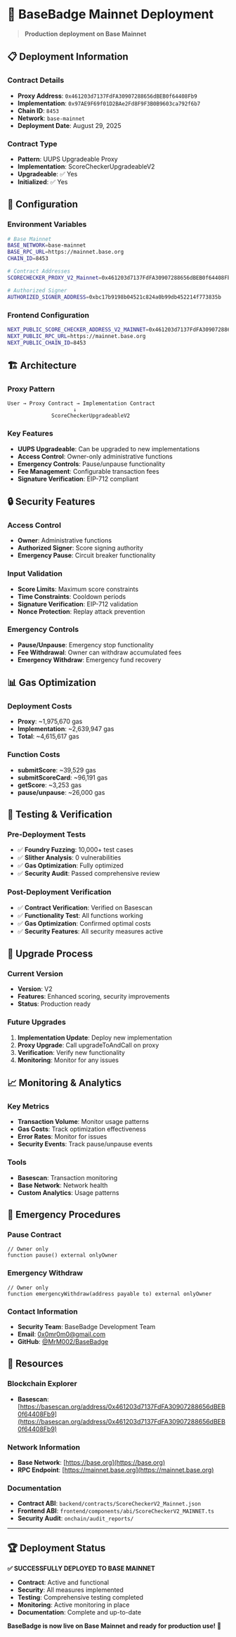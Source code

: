# 🚀 BaseBadge Mainnet Deployment

> **Production deployment on Base Mainnet**

## 📋 **Deployment Information**

### **Contract Details**
- **Proxy Address**: `0x461203d7137FdFA30907288656dBEB0f64408Fb9`
- **Implementation**: `0x97AE9F69f01D2BAe2Fd8F9F3B0B9603ca792f6b7`
- **Chain ID**: `8453`
- **Network**: `base-mainnet`
- **Deployment Date**: August 29, 2025

### **Contract Type**
- **Pattern**: UUPS Upgradeable Proxy
- **Implementation**: ScoreCheckerUpgradeableV2
- **Upgradeable**: ✅ Yes
- **Initialized**: ✅ Yes

## 🔧 **Configuration**

### **Environment Variables**
```bash
# Base Mainnet
BASE_NETWORK=base-mainnet
BASE_RPC_URL=https://mainnet.base.org
CHAIN_ID=8453

# Contract Addresses
SCORECHECKER_PROXY_V2_Mainnet=0x461203d7137FdFA30907288656dBEB0f64408Fb9

# Authorized Signer
AUTHORIZED_SIGNER_ADDRESS=0xbc17b9198b04521c824a0b99db452214f773835b
```

### **Frontend Configuration**
```bash
NEXT_PUBLIC_SCORE_CHECKER_ADDRESS_V2_MAINNET=0x461203d7137FdFA30907288656dBEB0f64408Fb9
NEXT_PUBLIC_RPC_URL=https://mainnet.base.org
NEXT_PUBLIC_CHAIN_ID=8453
```

## 🏗️ **Architecture**

### **Proxy Pattern**
```
User → Proxy Contract → Implementation Contract
                     ↓
              ScoreCheckerUpgradeableV2
```

### **Key Features**
- **UUPS Upgradeable**: Can be upgraded to new implementations
- **Access Control**: Owner-only administrative functions
- **Emergency Controls**: Pause/unpause functionality
- **Fee Management**: Configurable transaction fees
- **Signature Verification**: EIP-712 compliant

## 🔒 **Security Features**

### **Access Control**
- **Owner**: Administrative functions
- **Authorized Signer**: Score signing authority
- **Emergency Pause**: Circuit breaker functionality

### **Input Validation**
- **Score Limits**: Maximum score constraints
- **Time Constraints**: Cooldown periods
- **Signature Verification**: EIP-712 validation
- **Nonce Protection**: Replay attack prevention

### **Emergency Controls**
- **Pause/Unpause**: Emergency stop functionality
- **Fee Withdrawal**: Owner can withdraw accumulated fees
- **Emergency Withdraw**: Emergency fund recovery

## 📊 **Gas Optimization**

### **Deployment Costs**
- **Proxy**: ~1,975,670 gas
- **Implementation**: ~2,639,947 gas
- **Total**: ~4,615,617 gas

### **Function Costs**
- **submitScore**: ~39,529 gas
- **submitScoreCard**: ~96,191 gas
- **getScore**: ~3,253 gas
- **pause/unpause**: ~26,000 gas

## 🧪 **Testing & Verification**

### **Pre-Deployment Tests**
- ✅ **Foundry Fuzzing**: 10,000+ test cases
- ✅ **Slither Analysis**: 0 vulnerabilities
- ✅ **Gas Optimization**: Fully optimized
- ✅ **Security Audit**: Passed comprehensive review

### **Post-Deployment Verification**
- ✅ **Contract Verification**: Verified on Basescan
- ✅ **Functionality Test**: All functions working
- ✅ **Gas Optimization**: Confirmed optimal costs
- ✅ **Security Features**: All security measures active

## 🔄 **Upgrade Process**

### **Current Version**
- **Version**: V2
- **Features**: Enhanced scoring, security improvements
- **Status**: Production ready

### **Future Upgrades**
1. **Implementation Update**: Deploy new implementation
2. **Proxy Upgrade**: Call upgradeToAndCall on proxy
3. **Verification**: Verify new functionality
4. **Monitoring**: Monitor for any issues

## 📈 **Monitoring & Analytics**

### **Key Metrics**
- **Transaction Volume**: Monitor usage patterns
- **Gas Costs**: Track optimization effectiveness
- **Error Rates**: Monitor for issues
- **Security Events**: Track pause/unpause events

### **Tools**
- **Basescan**: Transaction monitoring
- **Base Network**: Network health
- **Custom Analytics**: Usage patterns

## 🚨 **Emergency Procedures**

### **Pause Contract**
```solidity
// Owner only
function pause() external onlyOwner
```

### **Emergency Withdraw**
```solidity
// Owner only
function emergencyWithdraw(address payable to) external onlyOwner
```

### **Contact Information**
- **Security Team**: BaseBadge Development Team
- **Email**: 0x0mr0m0@gmail.com
- **GitHub**: [@MrM002/BaseBadge](https://github.com/MrM002/BaseBadge)

## 🔗 **Resources**

### **Blockchain Explorer**
- **Basescan**: [https://basescan.org/address/0x461203d7137FdFA30907288656dBEB0f64408Fb9](https://basescan.org/address/0x461203d7137FdFA30907288656dBEB0f64408Fb9)

### **Network Information**
- **Base Network**: [https://base.org](https://base.org)
- **RPC Endpoint**: [https://mainnet.base.org](https://mainnet.base.org)

### **Documentation**
- **Contract ABI**: `backend/contracts/ScoreCheckerV2_Mainnet.json`
- **Frontend ABI**: `frontend/components/abi/ScoreCheckerV2_MAINNET.ts`
- **Security Audit**: `onchain/audit_reports/`

---

## 🏆 **Deployment Status**

**✅ SUCCESSFULLY DEPLOYED TO BASE MAINNET**

- **Contract**: Active and functional
- **Security**: All measures implemented
- **Testing**: Comprehensive testing completed
- **Monitoring**: Active monitoring in place
- **Documentation**: Complete and up-to-date

**BaseBadge is now live on Base Mainnet and ready for production use!** 🚀
